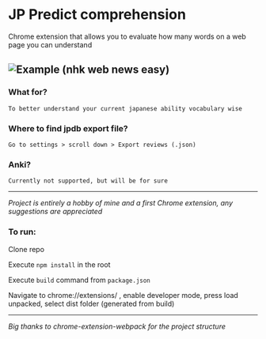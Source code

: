 # JP Predict comprehension

Chrome extension that allows you 
to evaluate how many words on a web page you can understand

![](C:\pnudev\jp-comprehension-predict\example-readme.png "Example (nhk web news easy)")
---
### What for? 
`To better understand your current japanese ability vocabulary wise`

### Where to find jpdb export file?
`Go to settings > scroll down > Export reviews (.json)`

### Anki?
`Currently not supported, but will be for sure`

___
*Project is entirely a hobby of mine and a first Chrome extension, 
any suggestions are appreciated*

### To run:
Clone repo

Execute `npm install` in the root

Execute `build` command from `package.json`

Navigate to chrome://extensions/ 
, enable developer mode, press load unpacked, select dist folder (generated from build)

___
_Big thanks to chrome-extension-webpack for the project structure_